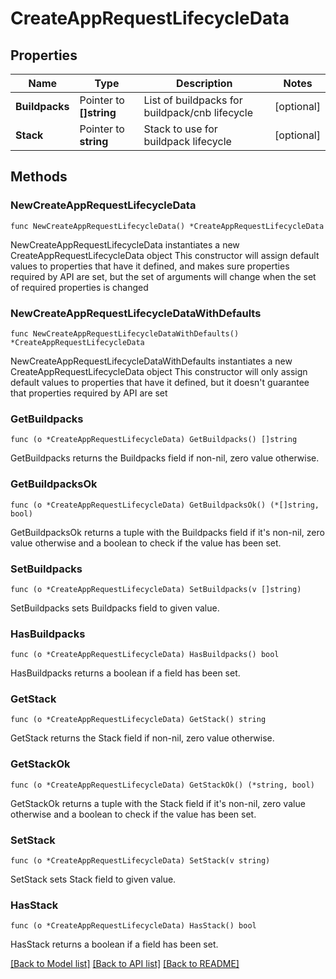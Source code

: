 # CreateAppRequestLifecycleData

## Properties

Name | Type | Description | Notes
------------ | ------------- | ------------- | -------------
**Buildpacks** | Pointer to **[]string** | List of buildpacks for buildpack/cnb lifecycle | [optional] 
**Stack** | Pointer to **string** | Stack to use for buildpack lifecycle | [optional] 

## Methods

### NewCreateAppRequestLifecycleData

`func NewCreateAppRequestLifecycleData() *CreateAppRequestLifecycleData`

NewCreateAppRequestLifecycleData instantiates a new CreateAppRequestLifecycleData object
This constructor will assign default values to properties that have it defined,
and makes sure properties required by API are set, but the set of arguments
will change when the set of required properties is changed

### NewCreateAppRequestLifecycleDataWithDefaults

`func NewCreateAppRequestLifecycleDataWithDefaults() *CreateAppRequestLifecycleData`

NewCreateAppRequestLifecycleDataWithDefaults instantiates a new CreateAppRequestLifecycleData object
This constructor will only assign default values to properties that have it defined,
but it doesn't guarantee that properties required by API are set

### GetBuildpacks

`func (o *CreateAppRequestLifecycleData) GetBuildpacks() []string`

GetBuildpacks returns the Buildpacks field if non-nil, zero value otherwise.

### GetBuildpacksOk

`func (o *CreateAppRequestLifecycleData) GetBuildpacksOk() (*[]string, bool)`

GetBuildpacksOk returns a tuple with the Buildpacks field if it's non-nil, zero value otherwise
and a boolean to check if the value has been set.

### SetBuildpacks

`func (o *CreateAppRequestLifecycleData) SetBuildpacks(v []string)`

SetBuildpacks sets Buildpacks field to given value.

### HasBuildpacks

`func (o *CreateAppRequestLifecycleData) HasBuildpacks() bool`

HasBuildpacks returns a boolean if a field has been set.

### GetStack

`func (o *CreateAppRequestLifecycleData) GetStack() string`

GetStack returns the Stack field if non-nil, zero value otherwise.

### GetStackOk

`func (o *CreateAppRequestLifecycleData) GetStackOk() (*string, bool)`

GetStackOk returns a tuple with the Stack field if it's non-nil, zero value otherwise
and a boolean to check if the value has been set.

### SetStack

`func (o *CreateAppRequestLifecycleData) SetStack(v string)`

SetStack sets Stack field to given value.

### HasStack

`func (o *CreateAppRequestLifecycleData) HasStack() bool`

HasStack returns a boolean if a field has been set.


[[Back to Model list]](../README.md#documentation-for-models) [[Back to API list]](../README.md#documentation-for-api-endpoints) [[Back to README]](../README.md)


